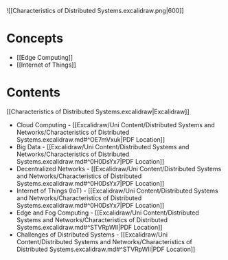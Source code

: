 ![[Characteristics of Distributed Systems.excalidraw.png|600]]

# Concepts

- [[Edge Computing]]
- [[Internet of Things]]

# Contents

[[Characteristics of Distributed Systems.excalidraw|Excalidraw]]

- Cloud Computing - [[Excalidraw/Uni Content/Distributed Systems and Networks/Characteristics of Distributed Systems.excalidraw.md#^OE7mVxuk|PDF Location]]
- Big Data - [[Excalidraw/Uni Content/Distributed Systems and Networks/Characteristics of Distributed Systems.excalidraw.md#^0H0DsYx7|PDF Location]]
- Decentralized Networks - [[Excalidraw/Uni Content/Distributed Systems and Networks/Characteristics of Distributed Systems.excalidraw.md#^0H0DsYx7|PDF Location]]
- Internet of Things (IoT) - [[Excalidraw/Uni Content/Distributed Systems and Networks/Characteristics of Distributed Systems.excalidraw.md#^0H0DsYx7|PDF Location]]
- Edge and Fog Computing - [[Excalidraw/Uni Content/Distributed Systems and Networks/Characteristics of Distributed Systems.excalidraw.md#^STVRpWIl|PDF Location]]
- Challenges of Distributed Systems - [[Excalidraw/Uni Content/Distributed Systems and Networks/Characteristics of Distributed Systems.excalidraw.md#^STVRpWIl|PDF Location]]
